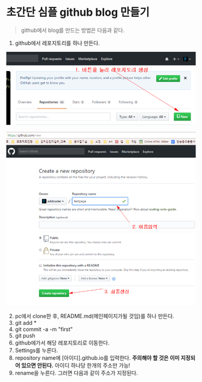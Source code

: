 # 초간단 심플 github blog 만들기 

> github에서 blog를 만드는 방법은 다음과 같다. 
> 

1. github에서 레포지토리를 하나 만든다.

![이미지](1.PNG)

![이미지](2.PNG)  

2. pc에서 clone한 후, README.md(메인페이지가될 것임)를 하나 만든다. 
3. git add * 
4. git commit -a -m "first"
5. git push
6. github에가서 해당 레포지토리로 이동한다. 
7. Settings를 누른다. 
8. repository name에 [아이디].github.io를 입력한다. **주의해야 할 것은 이미 지정되어 있으면 안된다.** 아이디 하나당 한개의 주소만 가능!
9. rename을 누른다. 그러면 다음과 같이 주소가 지정된다. 
